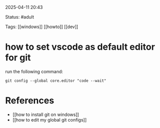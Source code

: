 2025-04-11 20:43

Status: #adult 

Tags: [[windows]] [[howto]] [[dev]]

# how to set vscode as default editor for git

run the following command:
```
git config --global core.editor "code --wait"
```


# References
- [[how to install git on windows]]
- [[how to edit my global git configs]]